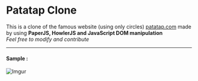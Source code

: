 # Patatap Clone
This is a clone of the famous website (using only circles) <a href="https://patatap.com">patatap.com</a> made by using **PaperJS, HowlerJS 
and JavaScript DOM manipulation** <br>
*Feel free to modify and contribute*
<br><hr>
#### Sample : <br>
![Imgur](https://i.imgur.com/Ne6Zo6c.gif)
